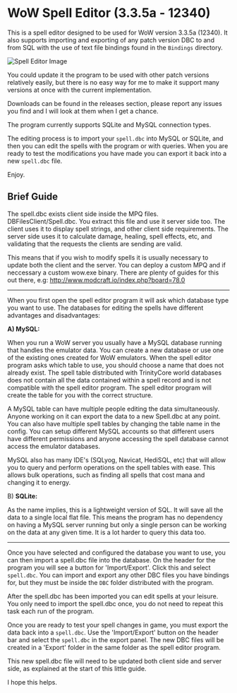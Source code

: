 WoW Spell Editor (3.3.5a - 12340)
===================

This is a spell editor designed to be used for WoW version 3.3.5a (12340). It also supports importing and exporting of any patch version DBC to and from SQL with the use of text file bindings found in the `Bindings` directory.

![Spell Editor Image](https://i.imgur.com/j7f8Fhb.png)

You could update it the program to be used with other patch versions relatively easily, but there is no easy way for me to make it support many versions at once with the current implementation.

Downloads can be found in the releases section, please report any issues you find and I will look at them when I get a chance.

The program currently supports SQLite and MySQL connection types.

The editing process is to import your `spell.dbc` into MySQL or SQLite, and then you can edit the spells with the program or with queries. When you are ready to test the modifications you have made you can export it back into a new `spell.dbc` file.

Enjoy.

## Brief Guide

The spell.dbc exists client side inside the MPQ files. DBFilesClient/Spell.dbc. You extract this file and use it server side too. The client uses it to display spell strings, and other client side requirements. The server side uses it to calculate damage, healing, spell effects, etc, and validating that the requests the clients are sending are valid.

This means that if you wish to modify spells it is usually necessary to update both the client and the server. You can deploy a custom MPQ and if neccessary a custom wow.exe binary. There are plenty of guides for this out there, e.g: http://www.modcraft.io/index.php?board=78.0

----

When you first open the spell editor program it will ask which database type you want to use. The databases for editing the spells have different advantages and disadvantages:

**A) MySQL:**

When you run a WoW server you usually have a MySQL database running that handles the emulator data. You can create a new database or use one of the existing ones created for WoW emulators. When the spell editor program asks which table to use, you should choose a name that does not already exist. The spell table distributed with TrinityCore world databases does not contain all the data contained within a spell record and is not compatible with the spell editor program. The spell editor program will create the table for you with the correct structure.

A MySQL table can have multiple people editing the data simultaneously. Anyone working on it can export the data to a new Spell.dbc at any point. You can also have multiple spell tables by changing the table name in the config. You can setup different MySQL accounts so that different users have different permissions and anyone accessing the spell database cannot access the emulator databases.

MySQL also has many IDE's (SQLyog, Navicat, HediSQL, etc) that will allow you to query and perform operations on the spell tables with ease. This allows bulk operations, such as finding all spells that cost mana and changing it to energy.

B) **SQLite:**

As the name implies, this is a lightweight version of SQL. It will save all the data to a single local flat file. This means the program has no dependency on having a MySQL server running but only a single person can be working on the data at any given time. It is a lot harder to query this data too.

----

Once you have selected and configured the database you want to use, you can then import a spell.dbc file into the database. On the header for the program you will see a button for 'Import/Export'. Click this and select `spell.dbc`. You can import and export any other DBC files you have bindings for, but they must be inside the `DBC` folder distributed with the program.

After the spell.dbc has been imported you can edit spells at your leisure. You only need to import the spell.dbc once, you do not need to repeat this task each run of the program.

Once you are ready to test your spell changes in game, you must export the data back into a `spell.dbc`. Use the 'Import/Export' button on the header bar and select the `spell.dbc` in the export panel. The new DBC files will be created in a 'Export' folder in the same folder as the spell editor program.

This new spell.dbc file will need to be updated both client side and server side, as explained at the start of this little guide.

I hope this helps.
